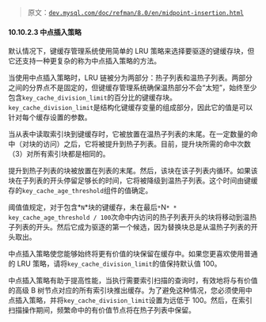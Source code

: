 > 原文：[`dev.mysql.com/doc/refman/8.0/en/midpoint-insertion.html`](https://dev.mysql.com/doc/refman/8.0/en/midpoint-insertion.html)

#### 10.10.2.3 中点插入策略

默认情况下，键缓存管理系统使用简单的 LRU 策略来选择要驱逐的键缓存块，但它还支持一种更复杂的称为中点插入策略的方法。

当使用中点插入策略时，LRU 链被分为两部分：热子列表和温热子列表。两部分之间的分界点不是固定的，但键缓存管理系统确保温热部分不会“太短”，始终至少包含`key_cache_division_limit`的百分比的键缓存块。`key_cache_division_limit`是结构化键缓存变量的组成部分，因此它的值是可以针对每个缓存设置的参数。

当从表中读取索引块到键缓存时，它被放置在温热子列表的末尾。在一定数量的命中（对块的访问）之后，它将被提升到热子列表。目前，提升块所需的命中次数（3）对所有索引块都是相同的。

提升到热子列表的块被放置在列表的末尾。然后，该块在该子列表内循环。如果该块在子列表的开头停留足够长的时间，它将被降级到温热子列表。这个时间由键缓存的`key_cache_age_threshold`组件的值确定。

阈值值规定，对于包含*`N`*块的键缓存，未在最后`*`N`* * key_cache_age_threshold / 100`次命中内访问的热子列表开头的块将移动到温热子列表的开头。然后它成为驱逐的第一个候选，因为替换块总是从温热子列表的开头取出。

中点插入策略使您能够始终将更有价值的块保留在缓存中。如果您更喜欢使用普通的 LRU 策略，请将`key_cache_division_limit`的值保持默认值 100。

中点插入策略有助于提高性能，当执行需要索引扫描的查询时，有效地将与有价值的高级 B 树节点对应的所有索引块推出缓存。为了避免这种情况，您必须使用中点插入策略，并将`key_cache_division_limit`设置为远低于 100。然后，在索引扫描操作期间，频繁命中的有价值节点将在热子列表中保留。
